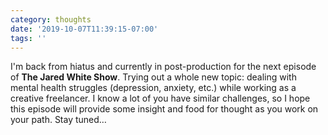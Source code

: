```yaml
---
category: thoughts
date: '2019-10-07T11:39:15-07:00'
tags: ''
---
```


I'm back from hiatus and currently in post-production for the next episode of **The Jared White Show**. Trying out a whole new topic: dealing with mental health struggles (depression, anxiety, etc.) while working as a creative freelancer. I know a lot of you have similar challenges, so I hope this episode will provide some insight and food for thought as you work on your path. Stay tuned…